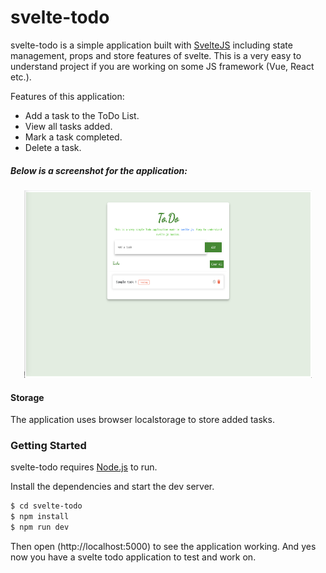 # svelte-todo

svelte-todo is a simple application built with [SvelteJS](https://svelte.dev/) including state management, props and store features of svelte. This is a very easy to understand project if you are working on some JS framework (Vue, React etc.).

 Features of this application:
  - Add a task to the ToDo List.
  - View all tasks added.
  - Mark a task completed.
  - Delete a task.

 ##### Below is a screenshot for the application:
 <p align="center">
  <img width="460" height="300" src="screenshot.png">
</p>
 
#### Storage
The application uses browser localstorage to store added tasks.

### Getting Started

svelte-todo requires [Node.js](https://nodejs.org/) to run.

Install the dependencies and start the dev server.

```sh
$ cd svelte-todo
$ npm install
$ npm run dev
```
Then open (http://localhost:5000) to see the application working. And yes now you have a svelte todo application to test and work on.
